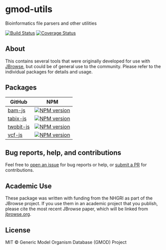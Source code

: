 # gmod-utils
Bioinformatics file parsers and other utilities

[![Build Status](https://img.shields.io/travis/com/garrettjstevens/gmod-utils/master.svg?logo=travis&style=flat-square)](https://travis-ci.com/garrettjstevens/gmod-utils)
[![Coverage Status](https://img.shields.io/codecov/c/github/garrettjstevens/gmod-utils/master.svg?logo=codecov&style=flat-square)](https://codecov.io/gh/garrettjstevens/gmod-utils/branch/master)

## About

This contains several tools that were originally developed for use with
[JBrowse](https://jbrowse.org/), but could be of general use to the community.
Please refer to the individual packages for details and usage.

## Packages

| GitHub | NPM |
| - |:-:|
|[bam-js](packages/bam-js)|[![NPM version](https://img.shields.io/npm/v/@gmod/bam.svg?logo=npm&style=flat-square)](https://npmjs.org/package/@gmod/bam)|
|[tabix-js](packages/tabix-js)|[![NPM version](https://img.shields.io/npm/v/@gmod/tabix.svg?logo=npm&style=flat-square)](https://npmjs.org/package/@gmod/tabix)|
|[twobit-js](packages/twobit-js)|[![NPM version](https://img.shields.io/npm/v/@gmod/twobit.svg?logo=npm&style=flat-square)](https://npmjs.org/package/@gmod/twobit)|
|[vcf-js](packages/vcf-js)|[![NPM version](https://img.shields.io/npm/v/@gmod/vcf.svg?logo=npm&style=flat-square)](https://npmjs.org/package/@gmod/vcf)|

## Bug reports, help, and contributions

Feel free to
[open an issue](https://github.com/garrettjstevens/gmod-utils/issues/new) for
bug reports or help, or
[submit a PR](https://github.com/garrettjstevens/gmod-utils/compare) for
contributions.

## Academic Use

These package was written with funding from the NHGRI as part of the JBrowse
project. If you use them in an academic project that you publish, please cite
the most recent JBrowse paper, which will be linked from [jbrowse.org](https://jbrowse.org/).

## License

MIT © Generic Model Organism Database (GMOD) Project
